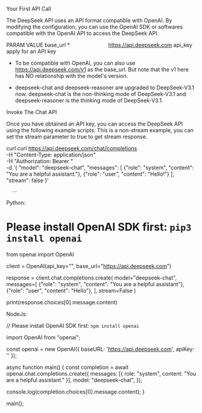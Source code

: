 Your First API Call

The DeepSeek API uses an API format compatible with OpenAI. By modifying the configuration, you can use the OpenAI SDK or softwares compatible with the OpenAI API to access the DeepSeek API.

PARAM	VALUE
base_url *       	https://api.deepseek.com
api_key	apply for an API key
* To be compatible with OpenAI, you can also use https://api.deepseek.com/v1 as the base_url. But note that the v1 here has NO relationship with the model's version.

* deepseek-chat and deepseek-reasoner are upgraded to DeepSeek-V3.1 now. deepseek-chat is the non-thinking mode of DeepSeek-V3.1 and deepseek-reasoner is the thinking mode of DeepSeek-V3.1.

Invoke The Chat API

Once you have obtained an API key, you can access the DeepSeek API using the following example scripts. This is a non-stream example, you can set the stream parameter to true to get stream response.

curl
curl https://api.deepseek.com/chat/completions \
  -H "Content-Type: application/json" \
  -H "Authorization: Bearer <DeepSeek API Key>" \
  -d '{
        "model": "deepseek-chat",
        "messages": [
          {"role": "system", "content": "You are a helpful assistant."},
          {"role": "user", "content": "Hello!"}
        ],
        "stream": false
      }'

      --


Python:

  # Please install OpenAI SDK first: `pip3 install openai`

from openai import OpenAI

client = OpenAI(api_key="<DeepSeek API Key>", base_url="https://api.deepseek.com")

response = client.chat.completions.create(
    model="deepseek-chat",
    messages=[
        {"role": "system", "content": "You are a helpful assistant"},
        {"role": "user", "content": "Hello"},
    ],
    stream=False
)

print(response.choices[0].message.content)


NodeJs:

// Please install OpenAI SDK first: `npm install openai`

import OpenAI from "openai";

const openai = new OpenAI({
        baseURL: 'https://api.deepseek.com',
        apiKey: '<DeepSeek API Key>'
});

async function main() {
  const completion = await openai.chat.completions.create({
    messages: [{ role: "system", content: "You are a helpful assistant." }],
    model: "deepseek-chat",
  });

  console.log(completion.choices[0].message.content);
}

main();